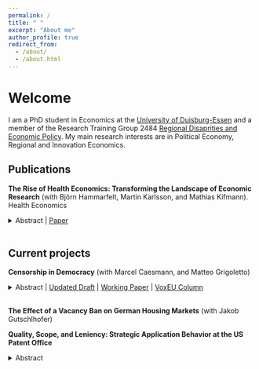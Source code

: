 ```yaml
---
permalink: /
title: " "
excerpt: "About me"
author_profile: true
redirect_from: 
  - /about/
  - /about.html
---
```


# Welcome
I am a PhD student in Economics at the [University of Duisburg-Essen](https://www.vwl.msm.uni-due.de/en/home/) and a member of the Research Training Group 2484 [Regional Disaprities and Economic Policy](https://www.regional-disparities.de/). My main research interests are in Political Economy, Regional and Innovation Economics.

## Publications
**The Rise of Health Economics: Transforming the Landscape of Economic Research** (with Björn Hammarfelt, Martin Karlsson, and Mathias Kifmann). Health Economics
<details>
<summary>Abstract | <a href="https://onlinelibrary.wiley.com/doi/10.1002/hec.70044">Paper</a> </summary>
This paper explores the evolving role of health economics within economic research and publishing over the past 30 years. Historically, largely a niche field, health economics has become increasingly prominent, with the share of health economics papers in top journals growing significantly. We aim to identify the factors behind this rise. Using a combination of bibliometric methods and natural language processing (NLP), we classify abstracts to define health economics. Adapting NLP methods to evaluate the novelty, impact, and quality of academic papers, we demonstrate that the mainstreaming of health economics is driven by innovative, high-quality research, with two notable waves in quality ratings that highlight the emergence and impact of distinct subfields within the discipline. We find a strong positive correlation between citations and quality ratings, with health economics papers receiving fewer citations for their quality compared to other economics fields. Pandemic-related research received a high number of citations during 2020 and 2021; however, our findings indicate that this work was not systematically more novel or impactful than prior studies within the same subfield.
</details>
<br>


## Current projects
**Censorship in Democracy** (with Marcel Caesmann, and Matteo Grigoletto)
<details>
<summary>Abstract | <a href="https://log-ghj.github.io/files/CensorshipInDemocracy_Sep2025.pdf">Updated Draft</a> | <a href="https://www.zora.uzh.ch/id/eprint/260103/1/econwp446.pdf">Working Paper</a> | <a href="https://cepr.org/voxeu/columns/censorship-defend-democracy"> VoxEU Column </a> </summary>
The spread of propaganda and misinformation from autocratic regimes is a growing concern in democracies. We study the European Union’s ban on Russian state-backed news outlets after the 2022 invasion of Ukraine, analyzing 677,780 tweets from 146,633 users with a difference-in-differences design in a daily panel. The ban reduced pro-Russian tweets by 10.9\% per active user day, with strongest effects among users directly connected to the banned outlets. We find no evidence of substitution to secondary suppliers. Evidence on mechanisms indicates that the ban curtailed pro-Russian content by removing key agenda-setters. Finally, we examine the costs of censorship in a democratic context: A pre-registered experiment finds reduced satisfaction with free speech, particularly among political centrists.
</details>
<br>


**The Effect of a Vacancy Ban on German Housing Markets** (with Jakob Gutschlhofer)

**Quality, Scope, and Leniency: Strategic Application Behavior at the US Patent Office**
<details>
<summary>Abstract </summary>
Patent office outcomes have a significant influence on the quality and direction of innovation and technological growth. In this paper, I describe how incentive misalignments between applicants and examiners at the US Patent and Trademark Office (USPTO) generate unintended effects across the distribution of the quality of patent applications' underlying inventions. I introduce a novel measurement of invention quality based on state-of-the-art natural language processing (NLP) techniques. I use this measure to document novel stylized facts: higher-quality inventions face lower acceptance rates but receive broader intellectual property rights when granted. To explain these patterns, I develop a theoretical model of strategic interaction between applicants and examiners. The model guides an empirical investigation that reveals a bimodal pattern of patents accepted due to lenient examiners over the distribution of quality. I show that this U-shaped distribution arises due to higher incentives for low- and high-quality applicants to ``gamble" on lenient examiners when selecting the scope of their applications. These findings underscore the importance of USPTO reform targeting the underlying incentive structure and imply that uniform policy reforms may discourage patent applications by high-quality inventors.
</details>
<br>
